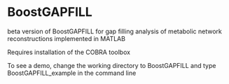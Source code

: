 # BoostGAPFILL

beta version of BoostGAPFILL for gap filling analysis of metabolic network reconstructions implemented in MATLAB

Requires installation of the COBRA toolbox

To see a demo, change the working directory to BoostGAPFILL and type BoostGAPFILL_example in the command line
